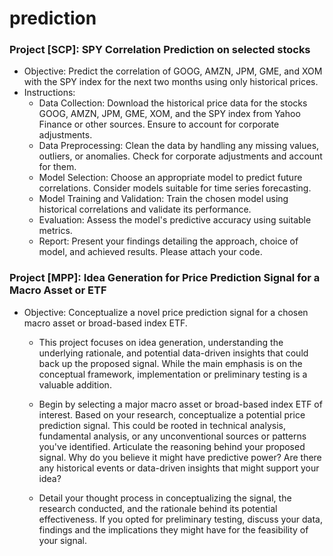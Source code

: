 # prediction

### Project [SCP]: SPY Correlation Prediction on selected stocks
* Objective: Predict the correlation of GOOG, AMZN, JPM, GME, and XOM with the SPY index for
the next two months using only historical prices.
* Instructions:
  * Data Collection: Download the historical price data for the stocks GOOG, AMZN, JPM,
GME, XOM, and the SPY index from Yahoo Finance or other sources. Ensure to account
for corporate adjustments.
  * Data Preprocessing: Clean the data by handling any missing values, outliers, or
anomalies. Check for corporate adjustments and account for them.
  * Model Selection: Choose an appropriate model to predict future correlations.
Consider models suitable for time series forecasting.
  * Model Training and Validation: Train the chosen model using historical correlations and
validate its performance.
  * Evaluation: Assess the model's predictive accuracy using suitable metrics.
  * Report: Present your findings detailing the approach, choice of model, and achieved
results. Please attach your code.


### Project [MPP]: Idea Generation for Price Prediction Signal for a Macro Asset or ETF

* Objective: Conceptualize a novel price prediction signal for a chosen macro asset or broad-based index
ETF.

  * This project focuses on idea generation, understanding the underlying rationale, and
potential data-driven insights that could back up the proposed signal. While the main emphasis
is on the conceptual framework, implementation or preliminary testing is a valuable addition.

  * Begin by selecting a major macro asset or broad-based index ETF of interest. Based on your
research, conceptualize a potential price prediction signal. This could be rooted in technical
analysis, fundamental analysis, or any unconventional sources or patterns you've identified.
Articulate the reasoning behind your proposed signal. Why do you believe it might have
predictive power? Are there any historical events or data-driven insights that might support your
idea?

  * Detail your thought process in conceptualizing the signal, the research conducted, and the
rationale behind its potential effectiveness. If you opted for preliminary testing, discuss your
data, findings and the implications they might have for the feasibility of your signal.
